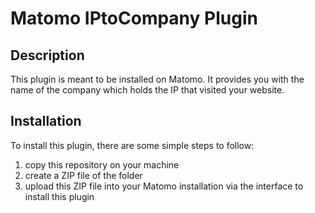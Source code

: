 # Matomo IPtoCompany Plugin

## Description

This plugin is meant to be installed on Matomo. It provides you with the name of the company which holds the IP that visited your website.

## Installation

To install this plugin, there are some simple steps to follow:

1. copy this repository on your machine
2. create a ZIP file of the folder
3. upload this ZIP file into your Matomo installation via the interface to install this plugin
